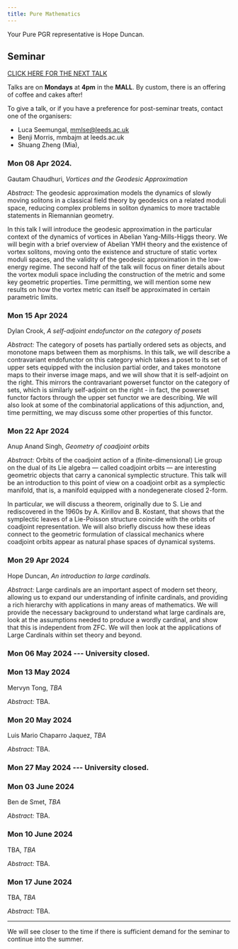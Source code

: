 ```yaml
---
title: Pure Mathematics
---
```


Your Pure PGR representative is Hope Duncan.

## Seminar

[CLICK HERE FOR THE NEXT TALK](#mon-22-apr-2024)

Talks are on **Mondays** at **4pm** in the **MALL**.
By custom, there is an offering of coffee and cakes after!

To give a talk, or if you have a preference for post-seminar treats, contact one of the organisers:

* Luca Seemungal, mmlse@leeds.ac.uk
* Benji Morris, mmbajm at leeds.ac.uk
* Shuang Zheng (Mia),

### Mon 08 Apr 2024.

Gautam Chaudhuri, *Vortices and the Geodesic Approximation*

*Abstract:* The geodesic approximation models the dynamics of slowly moving solitons in a classical field theory by geodesics on a related moduli space, reducing complex problems in soliton dynamics to more tractable statements in Riemannian geometry.

In this talk I will introduce the geodesic approximation in the particular context of the dynamics of vortices in Abelian Yang-Mills-Higgs theory. We will begin with a brief overview of Abelian YMH theory and the existence of vortex solitons, moving onto the existence and structure of static vortex moduli spaces, and the validity of the geodesic approximation in the low-energy regime. The second half of the talk will focus on finer details about the vortex moduli space including the construction of the metric and some key geometric properties. Time permitting, we will mention some new results on how the vortex metric can itself be approximated in certain parametric limits.


### Mon 15 Apr 2024

Dylan Crook, *A self-adjoint endofunctor on the category of posets*

*Abstract:* The category of posets has partially ordered sets as objects, and monotone maps between them as morphisms. In this talk, we will describe a contravariant endofunctor on this category which takes a poset to its set of upper sets equipped with the inclusion partial order, and takes monotone maps to their inverse image maps, and we will show that it is self-adjoint on the right. This mirrors the contravariant powerset functor on the category of sets, which is similarly self-adjoint on the right - in fact, the powerset functor factors through the upper set functor we are describing. We will also look at some of the combinatorial applications of this adjunction, and, time permitting, we may discuss some other properties of this functor.

 
### Mon 22 Apr 2024

Anup Anand Singh, *Geometry of coadjoint orbits*

*Abstract:* Orbits of the coadjoint action of a (finite-dimensional) Lie group on the dual of its Lie algebra — called coadjoint orbits — are interesting geometric objects that carry a canonical symplectic structure. This talk will be an introduction to this point of view on a coadjoint orbit as a symplectic manifold, that is, a manifold equipped with a nondegenerate closed 2-form.

In particular, we will discuss a theorem, originally due to S. Lie and rediscovered in the 1960s by A. Kirillov and B. Kostant, that shows that the symplectic leaves of a Lie-Poisson structure coincide with the orbits of coadjoint representation. We will also briefly discuss how these ideas connect to the geometric formulation of classical mechanics where coadjoint orbits appear as natural phase spaces of dynamical systems.


### Mon 29 Apr 2024

Hope Duncan, *An introduction to large cardinals.*

*Abstract:* Large cardinals are an important aspect of modern set theory, allowing us to expand our understanding of infinite cardinals, and providing a rich hierarchy with applications in many areas of mathematics. We will provide the necessary background to understand what large cardinals are, look at the assumptions needed to produce a wordly cardinal, and show that this is independent from ZFC. We will then look at the applications of Large Cardinals within set theory and beyond.


### Mon 06 May 2024 --- University closed.

 
### Mon 13 May 2024

Mervyn Tong, *TBA*

*Abstract:* TBA.


### Mon 20 May 2024

Luis Mario Chaparro Jaquez, *TBA*

*Abstract:* TBA.
 

### Mon 27 May 2024 --- University closed.

 

### Mon 03 June 2024

Ben de Smet, *TBA*

*Abstract:* TBA.


### Mon 10 June 2024

TBA, *TBA*

*Abstract:* TBA.


### Mon 17 June 2024

TBA, *TBA*

*Abstract:* TBA.

<hr>

We will see closer to the time if there is sufficient demand for the seminar to continue into the summer.
